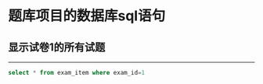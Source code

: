  # 题库项目的数据库sql语句
 ## 显示试卷1的所有试题
 -----------------
``` sql
select * from exam_item where exam_id=1
```